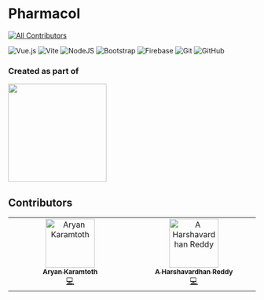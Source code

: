 # Pharmacol
<!-- ALL-CONTRIBUTORS-BADGE:START - Do not remove or modify this section -->
[![All Contributors](https://img.shields.io/badge/all_contributors-2-orange.svg?style=flat-square)](#contributors-)
<!-- ALL-CONTRIBUTORS-BADGE:END -->

![Vue.js](https://img.shields.io/badge/vuejs-%2335495e.svg?style=for-the-badge&logo=vuedotjs&logoColor=%234FC08D)
![Vite](https://img.shields.io/badge/vite-%23646CFF.svg?style=for-the-badge&logo=vite&logoColor=white)
![NodeJS](https://img.shields.io/badge/node.js-6DA55F?style=for-the-badge&logo=node.js&logoColor=white)
![Bootstrap](https://img.shields.io/badge/bootstrap-%238511FA.svg?style=for-the-badge&logo=bootstrap&logoColor=white)
![Firebase](https://img.shields.io/badge/firebase-%23039BE5.svg?style=for-the-badge&logo=firebase)
![Git](https://img.shields.io/badge/git-%23F05033.svg?style=for-the-badge&logo=git&logoColor=white)
![GitHub](https://img.shields.io/badge/github-%23121011.svg?style=for-the-badge&logo=github&logoColor=white)

### Created as part of
<img src="https://media.discordapp.net/attachments/721629168105685053/1266717015016476683/image.png?ex=66a629a6&is=66a4d826&hm=f853dd8f31511221a6eb8ecdfc5ffbe30d613675c0a3bf5e059d8301e8d0aa2a&=&format=webp&quality=lossless&width=1000&height=316" width="200" height="auto" loading="lazy">

## Contributors
<!-- ALL-CONTRIBUTORS-LIST:START - Do not remove or modify this section -->
<!-- prettier-ignore-start -->
<!-- markdownlint-disable -->
<table>
  <tbody>
    <tr>
      <td align="center" valign="top" width="14.28%"><a href="https://github.com/SpaciousCoder78"><img src="https://avatars.githubusercontent.com/u/88923986?v=4?s=100" width="100px;" alt="Aryan Karamtoth"/><br /><sub><b>Aryan Karamtoth</b></sub></a><br /><a href="https://github.com/SpaciousCoder78/pharmacol/commits?author=SpaciousCoder78" title="Code">💻</a></td>
      <td align="center" valign="top" width="14.28%"><a href="https://github.com/Arcane-WD"><img src="https://avatars.githubusercontent.com/u/119485294?v=4?s=100" width="100px;" alt="A Harshavardhan Reddy"/><br /><sub><b>A Harshavardhan Reddy</b></sub></a><br /><a href="https://github.com/SpaciousCoder78/pharmacol/commits?author=Arcane-WD" title="Code">💻</a></td>
    </tr>
  </tbody>
</table>

<!-- markdownlint-restore -->
<!-- prettier-ignore-end -->

<!-- ALL-CONTRIBUTORS-LIST:END -->
<!-- markdownlint-disable -->

<!-- markdownlint-restore -->
<!-- prettier-ignore-end -->

<!-- ALL-CONTRIBUTORS-LIST:END -->
